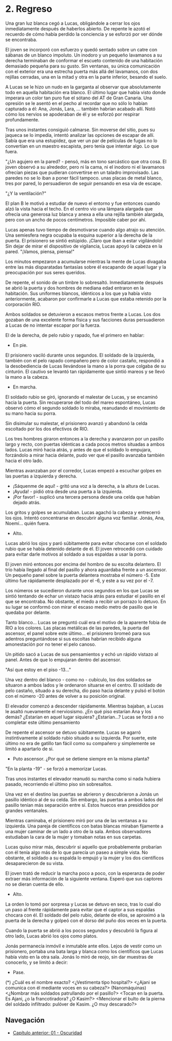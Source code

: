 # 2. Regreso

Una gran luz blanca cegó a Lucas, obligándole a cerrar los ojos inmediatamente después de haberlos abierto. De repente le azotó el recuerdo de cómo había perdido la conciencia y se esforzó por ver dónde se encontraba.

El joven se incorporó con esfuerzo y quedó sentado sobre un catre con sábanas de un blanco impoluto. Un inodoro y un pequeño lavamanos a su derecha terminaban de conformar el escueto contenido de una habitación demasiado pequeña para su gusto. Sin ventanas, su única comunicación con el exterior era una estrecha puerta más allá del lavamanos, con dos rejillas cerradas, una en la mitad y otra en la parte inferior, besando el suelo.

A Lucas se le hizo un nudo en la garganta al observar que absolutamente todo en aquella habitación era blanco. El último lugar que había visto donde imperara un color tan puro fue el sótano del AT de Gran Canaria. Una opresión se le asentó en el pecho al recordar que no sólo lo habían capturado a él: Ana, Jonás, Lara, ... también habrían acabado allí. Notó cómo los nervios se apoderaban de él y se esforzó por respirar profundamente.

Tras unos instantes consiguió calmarse. Sin moverse del sitio, pues su jaqueca se lo impedía, intentó analizar las opciones de escapar de allí. Sabía que era una estupidez, que ver un par de películas de fugas no lo convertían en un maestro escapista, pero tenía que intentar algo. Lo que fuera.

"¿Un agujero en la pared? - pensó, más en tono sarcástico que otra cosa. El joven observó a su alrededor, pero ni la cama, ni el inodoro ni el lavamanos ofrecían piezas que pudieran convertirse en un taladro improvisado. Las paredes no se lo iban a poner fácil tampoco. unas placas de metal blanco, tres por pared, lo persuadieron de seguir pensando en esa vía de escape.

"¿Y la ventilación?"

El plan B le motivó a estudiar de nuevo el entorno y fue entonces cuando alzó la vista hacia el techo. En el centro vio una lámpara alargada que ofrecía una generosa luz blanca y anexa a ella una rejilla también alargada, pero con un ancho de pocos centímetros. Imposible caber por ahí.

Lucas apenas tuvo tiempo de desmotivarse cuando algo atrajo su atención. Una semiesfera negra ocupaba la esquina superior a la derecha de la puerta. El prisionero se sintió estúpido. ¡Claro que iban a estar vigilándolo! Sin dejar de mirar el dispositivo de vigilancia, Lucas apoyó la cabeza en la pared. "¡Vamos, piensa, piensa!"

Los minutos empezaron a acumularse mientras la mente de Lucas divagaba entre las más disparatadas fantasías sobre él escapando de aquel lugar y la preocupación por sus seres queridos.

De repente, el sonido de un timbre lo sobresaltó. Inmediatamente después se abrió la puerta y dos hombres de mediana edad entraron en la habitación. Sus uniformes blancos, idénticos a los que ya había visto anteriormente, acabaron por confirmarle a Lucas que estaba retenido por la corporación RIO.

Ambos soldados se detuvieron a escasos metros frente a Lucas. Los dos gozaban de una excelente forma física y sus facciones duras persuadieron a Lucas de no intentar escapar por la fuerza. 

El de la derecha, de pelo rubio y rapado, fue el primero en hablar:

- En pie.

El prisionero vaciló durante unos segundos. El soldado de la izquierda, también con el pelo rapado compañero pero de color castaño, respondió a la desobediencia de Lucas llevándose la mano a la porra que colgaba de su cinturón. El cautivo se levantó tan rápidamente que sintió mareos y se llevó la mano a la cabeza.

- En marcha.

El soldado rubio se giró, ignorando el malestar de Lucas, y se encaminó hacia la puerta. Sin recuperarse del todo del mareo espontáneo, Lucas observó cómo el segundo soldado lo miraba, reanudando el movimiento de su mano hacia su porra.

Sin disimular su malestar, el prisionero avanzó y abandonó la celda escoltado por los dos efectivos de RIO.

Los tres hombres giraron entonces a la derecha y avanzaron por un pasillo largo y recto, con puertas idénticas a cada pocos metros situadas a ambos lados. Lucas miró hacia atrás, y antes de que el soldado lo empujara, forzándolo a mirar hacia delante, pudo ver que el pasillo avanzaba también hacia el otro lado.

Mientras avanzaban por el corredor, Lucas empezó a escuchar golpes en las puertas a izquierda y derecha.

- ¡Sáquenme de aquí! - gritó una voz a la derecha, a la altura de Lucas.
- ¡Ayuda! - pidió otra desde una puerta a la izquierda.
- ¡Por favor! - suplicó una tercera persona desde una celda que habían dejado atrás.

Los gritos y golpes se acumulaban. Lucas agachó la cabeza y entrecerró los ojos. Intentó concentrarse en descubrir alguna voz familiar. Jonás, Ana, Noemí... quién fuera.

- Alto.

Lucas abrió los ojos y paró súbitamente para evitar chocarse con el soldado rubio que se había detenido delante de él. El joven retrocedió con cuidado para evitar darle motivos al soldado a sus espaldas a usar la porra. 

El joven miró entonces por encima del hombro de su escolta delantero. El trío había llegado al final del pasillo y ahora aguardaba frente a un ascensor. Un pequeño panel sobre la puerta delantera mostraba el número -5. Este último fue rápidamente desplazado por el -6, y este a su vez por el -7. 

Los números se sucedieron durante unos segundos en los que Lucas se sintió tentando de echar un vistazo hacia atrás para estudiar el pasillo en el que se encontraba. No obstante, el miedo a recibir un porrazo lo detuvo. En su lugar se conformó con mirar el escaso medio metro de pasillo que le quedaba por delante.

Tanto blanco... Lucas se preguntó cuál era el motivo de la aparente fobia de RIO a los colores. Las placas metálicas de las paredes, la puerta del ascensor, el panel sobre este último... el prisionero bromeó para sus adentros preguntándose si sus escoltas habrían recibido alguna amonestación por no tener el pelo canoso.

Un pitido sacó a Lucas de sus pensamientos y echó un rápido vistazo al panel. Antes de que lo empujaran dentro del ascensor.

"Así que estoy en el piso -13..."

Una vez dentro del blanco - como no - cubículo, los dos soldados se situaron a ambos lados y le ordenaron situarse en el centro. El soldado de pelo castaño, situado a su derecha, dio paso hacia delante y pulsó el botón con el número -20 antes de volver a su posición original.

El elevador comenzó a descender rápidamente. Mientras bajaban, a Lucas le asaltó nuevamente el nerviosismo. ¿En qué piso estarían Ana y los demás? ¿Estarían en aquel lugar siquiera? ¿Estarían...? Lucas se forzó a no completar este último pensamiento

De repente el ascensor se detuvo súbitamente. Lucas se agarró instintivamente al soldado rubio situado a su izquierda. Por suerte, este último no era de gatillo tan fácil como su compañero y simplemente se limitó a apartarlo de si.

- Puto ascensor. ¿Por qué se detiene siempre en la misma planta?

"En la planta -19" - se forzó a memorizar Lucas.

Tras unos instantes el elevador reanudó su marcha como si nada hubiera pasado, recorriendo el último piso sin sobresaltos.

Una vez en el destino las puertas se abrieron y descubrieron a Jonás un pasillo idéntico al de su celda. Sin embargo, las puertas a ambos lados del pasillo tenían más separación entre sí. Estos huecos eran presididos por grandes ventanales.

Mientras caminaba, el prisionero miró por una de las ventanas a su izquierda. Una pareja de científicos con batas blancas miraban fijamente a una mujer caminar de un lado a otro de la sala. Ambos observadores estudiaban la cara de la mujer y tomaban notas en sus carpetas.

Lucas quiso mirar más, descubrir si aquello que probablemente probarían con él tenía algo más de lo que parecía un paseo a simple vista. No obstante, el soldado a su espalda lo empujó y la mujer y los dos científicos desaparecieron de su vista.

El joven trató de reducir la marcha poco a poco, con la esperanza de poder extraer más información de la siguiente ventana. Esperó que sus captores no se dieran cuenta de ello.

- Alto.

La orden lo tomó por sorpresa y Lucas se detuvo en seco, tras lo cual dio un paso al frente rápidamente para evitar que el captor a sus espaldas chocara con él. El soldado del pelo rubio, delante de ellos, se aproximó a la puerta de la derecha y golpeó con el dorso del puño dos veces en la puerta. 

Cuando la puerta se abrió a los pocos segundos y descubrió la figura al otro lado, Lucas abrió los ojos como platos.

Jonás permanecía inmóvil e inmutable ante ellos. Lejos de vestir como un prisionero, portaba una bata larga y blanca como los científicos que Lucas había visto en la otra sala. Jonás lo miró de reojo, sin dar muestras de conocerlo, y se limitó a decir:

- Pase.


(*) ¿Cuál es el nombre exacto?
<¿Vestimenta tipo hospital?>
<¿Ajani se comunica con él mediante voces en su cabeza?> (Nanomáquinas)
<¿Nombrar más soldados patrullando por el pasillo?>
<Tocan en la puerta. Es Ajani, ¿o la francotiradora? ¿O Kasim?>
<Mencionar el bulto de la pierna del soldado infiltrado: pulóver de Kasim. ¿O muy descarado?>

## Navegación

- [Capítulo anterior: 01 - Oscuridad](c01_oscuridad.md)
